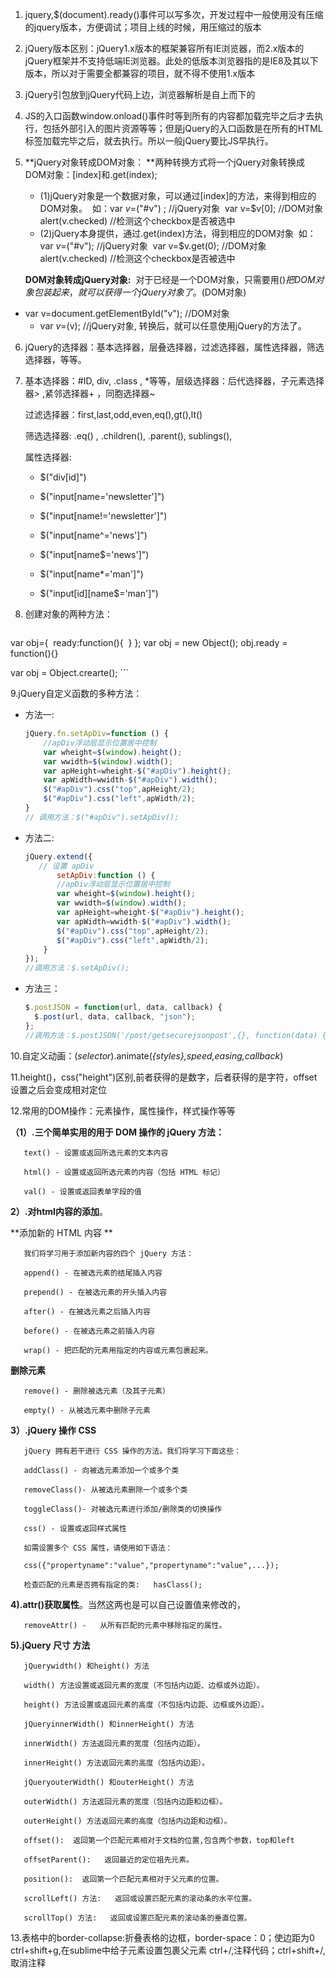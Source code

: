 1. jquery,$(document).ready()事件可以写多次，开发过程中一般使用没有压缩的jquery版本，方便调试；项目上线的时候，用压缩过的版本

2. jQuery版本区别：jQuery1.x版本的框架兼容所有IE浏览器，而2.x版本的jQuery框架并不支持低端IE浏览器。此处的低版本浏览器指的是IE8及其以下版本，所以对于需要全都兼容的项目，就不得不使用1.x版本

3. jQuery引包放到jQuery代码上边，浏览器解析是自上而下的

4. JS的入口函数window.onload()事件时等到所有的内容都加载完毕之后才去执行，包括外部引入的图片资源等等；但是jQuery的入口函数是在所有的HTML标签加载完毕之后，就去执行。所以一般jQuery要比JS早执行。

5. **jQuery对象转成DOM对象： **两种转换方式将一个jQuery对象转换成DOM对象：[index]和.get(index); 
   - (1)jQuery对象是一个数据对象，可以通过[index]的方法，来得到相应的DOM对象。 
   如：var $v =$("#v") ; //jQuery对象 
   var v=$v[0]; //DOM对象 
   alert(v.checked) //检测这个checkbox是否被选中 
   - (2)jQuery本身提供，通过.get(index)方法，得到相应的DOM对象 
   如：var $v=$("#v"); //jQuery对象 
   var v=$v.get(0); //DOM对象 
   alert(v.checked) //检测这个checkbox是否被选中 

   **DOM对象转成jQuery对象:**  对于已经是一个DOM对象，只需要用$()把DOM对象包装起来，就可以获得一个jQuery对象了。$(DOM对象)
   
  - var v=document.getElementById("v"); //DOM对象 
	- var $v=$(v); //jQuery对象, 转换后，就可以任意使用jQuery的方法了。

6. jQuery的选择器：基本选择器，层叠选择器，过滤选择器，属性选择器，筛选选择器，等等。

7. 基本选择器：#ID, div,  .class , *等等，层级选择器：后代选择器，子元素选择器>  ,紧邻选择器+  ，同胞选择器~     

   过滤选择器：first,last,odd,even,eq(),gt(),lt()

   筛选选择器:  .eq()   ,   .children(),    .parent(),    sublings(),

   属性选择器:  
   - $("div[id]")
   
   - $("input[name='newsletter']")
   
   - $("input[name!='newsletter']")

   - $("input[name^='news']")
   
   - $("input[name$='news']") 

  	- $("input[name*='man']")
   ​ 
   - $("input[id][name$='man']") 

8. 创建对象的两种方法：

	```javascript
  var obj={
   ​	ready:function(){
   ​	}
  };
  var obj = new Object();
  obj.ready = function(){}

  var obj = Object.crearte();
	```

9.jQuery自定义函数的多种方法：

-  方法一:

	```javascript
   jQuery.fn.setApDiv=function () { 
   ​	//apDiv浮动层显示位置居中控制 
   ​	var wheight=$(window).height(); 
   ​	var wwidth=$(window).width(); 
   ​	var apHeight=wheight-$("#apDiv").height(); 
   ​	var apWidth=wwidth-$("#apDiv").width(); 
   ​	$("#apDiv").css("top",apHeight/2); 
   ​	$("#apDiv").css("left",apWidth/2); 
   }
   // 调用方法：$("#apDiv").setApDiv(); 

	```

- 方法二:

	```javascript
	jQuery.extend({ 
   	   // 设置 apDiv 
	   ​	setApDiv:function () { 
	   ​	//apDiv浮动层显示位置居中控制 
	   ​	var wheight=$(window).height(); 
	   ​	var wwidth=$(window).width(); 
	   ​	var apHeight=wheight-$("#apDiv").height(); 
	   ​	var apWidth=wwidth-$("#apDiv").width(); 
	   ​	$("#apDiv").css("top",apHeight/2); 
	   ​	$("#apDiv").css("left",apWidth/2); 
   		}
   	}); 
   //调用方法：$.setApDiv();

	```
- 方法三：

	```javascript
	$.postJSON = function(url, data, callback) { 
      $.post(url, data, callback, "json"); 
    }; 
    //调用方法：$.postJSON('/post/getsecurejsonpost',{}, function(data) {});
	```

10.自定义动画：(*selector*).animate(*{styles},speed,easing,callback*)

11.height()，css("height")区别,前者获得的是数字，后者获得的是字符，offset设置之后会变成相对定位

12.常用的DOM操作：元素操作，属性操作，样式操作等等

   **（1）.三个简单实用的用于 DOM 操作的 jQuery 方法：** 

	   text() - 设置或返回所选元素的文本内容 
	
	   html() - 设置或返回所选元素的内容（包括 HTML 标记） 
	
	   val() - 设置或返回表单字段的值 

   **2）.对html内容的添加**。

   **添加新的 HTML 内容 ** 

	   我们将学习用于添加新内容的四个 jQuery 方法： 
	
	   append() - 在被选元素的结尾插入内容 
	
	   prepend() - 在被选元素的开头插入内容
	
	   after() - 在被选元素之后插入内容 
	
	   before() - 在被选元素之前插入内容
	
	   wrap() - 把匹配的元素用指定的内容或元素包裹起来。

   **删除元素** 

	   remove() - 删除被选元素（及其子元素）
	
	   empty() - 从被选元素中删除子元素

   **3）.jQuery 操作 CSS** 

	   jQuery 拥有若干进行 CSS 操作的方法。我们将学习下面这些： 
	
	   addClass() - 向被选元素添加一个或多个类 
	
	   removeClass()- 从被选元素删除一个或多个类 
	
	   toggleClass()- 对被选元素进行添加/删除类的切换操作 
	
	   css() - 设置或返回样式属性 
	
	   如需设置多个 CSS 属性，请使用如下语法： 
	
	   css({"propertyname":"value","propertyname":"value",...}); 
	
	   检查匹配的元素是否拥有指定的类:   hasClass();

   **4).attr()获取属性**。当然这两也是可以自己设置值来修改的，

	   removeAttr() -   从所有匹配的元素中移除指定的属性。

   **5).jQuery 尺寸 方法** 

	   jQuerywidth() 和height() 方法 
	
	   width() 方法设置或返回元素的宽度（不包括内边距、边框或外边距）。 
	
	   height() 方法设置或返回元素的高度（不包括内边距、边框或外边距）。 
	
	   jQueryinnerWidth() 和innerHeight() 方法 
	
	   innerWidth() 方法返回元素的宽度（包括内边距）。 
	
	   innerHeight() 方法返回元素的高度（包括内边距）。 
	
	   jQueryouterWidth() 和outerHeight() 方法 
	
	   outerWidth() 方法返回元素的宽度（包括内边距和边框）。 
	
	   outerHeight() 方法返回元素的高度（包括内边距和边框）。
	
	   offset():  返回第一个匹配元素相对于文档的位置,包含两个参数，top和left
	
	   offsetParent():   返回最近的定位祖先元素。
	
	   position():  返回第一个匹配元素相对于父元素的位置。
	
	   scrollLeft() 方法:   返回或设置匹配元素的滚动条的水平位置。
	
	   scrollTop() 方法:   返回或设置匹配元素的滚动条的垂直位置。

13.表格中的border-collapse:折叠表格的边框，border-space：0；使边距为0 
    ctrl+shift+g,在sublime中给子元素设置包裹父元素
    ctrl+/,注释代码；ctrl+shift+/,取消注释



   ​